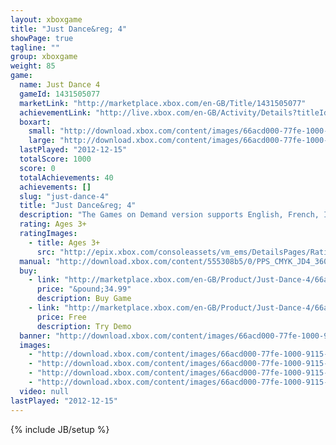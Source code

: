 ```yaml
---
layout: xboxgame
title: "Just Dance&reg; 4"
showPage: true
tagline: ""
group: xboxgame
weight: 85
game: 
  name: Just Dance 4
  gameId: 1431505077
  marketLink: "http://marketplace.xbox.com/en-GB/Title/1431505077"
  achievementLink: "http://live.xbox.com/en-GB/Activity/Details?titleId=1431505077"
  boxart: 
    small: "http://download.xbox.com/content/images/66acd000-77fe-1000-9115-d802555308b5/2057/boxartsm.jpg"
    large: "http://download.xbox.com/content/images/66acd000-77fe-1000-9115-d802555308b5/2057/boxartlg.jpg"
  lastPlayed: "2012-12-15"
  totalScore: 1000
  score: 0
  totalAchievements: 40
  achievements: []
  slug: "just-dance-4"
  title: "Just Dance&reg; 4"
  description: "The Games on Demand version supports English, French, Italian, German, Spanish, Portuguese.  Download the manual for this game by locating the game on http://marketplace.xbox.com and selecting &ldquo;See Game Manual&quot;.  This game requires a Kinect&trade; Sensor.  The world&rsquo;s #1 dance game brand is back with Just Dance&reg;4! The latest edition of the record-breaking franchise takes the party to a whole new level of fun with new game modes, brand new features, coaches and stylish environments. Discover over 40 chart-topping hits from &ldquo;Good Feeling&rdquo; by Flo Rida, and &ldquo;What Makes You Beautiful&rdquo; by One Direction to legendary tracks like &ldquo;Superstition&rdquo; by Stevie Wonder.   Challenge your friends in 5 rounds of dance battles with the brand-new Battle mode! Go head to head to unique choreographies and music to be crowned the dance battle champion!   Browse through the latest and most popular community content with Kinect&trade;-exclusive Just Dance TV, check out all of you and your friends&rsquo; videos, and explore the Featured video section, where the very best content is highlighted by our team. With Just Dance 4, the party never ends! Have a blast dancing, laughing, and breaking a sweat with friends and family all night long."
  rating: Ages 3+
  ratingImages: 
    - title: Ages 3+
      src: "http://epix.xbox.com/consoleassets/vm_ems/DetailsPages/RatingSystemID/14/default/Values/14001.png"
  manual: "http://download.xbox.com/content/555308b5/0/PPS_CMYK_JD4_360_manual_UK_graphicstudio_CMYK.pdf"
  buy: 
    - link: "http://marketplace.xbox.com/en-GB/Product/Just-Dance-4/66acd000-77fe-1000-9115-d802555308b5?downloadtype=Game&amp;nosplash=1&amp;purchase=1"
      price: "&pound;34.99"
      description: Buy Game
    - link: "http://marketplace.xbox.com/en-GB/Product/Just-Dance-4/66acd000-77fe-1000-9115-d802555308b5?downloadtype=GameDemo&amp;nosplash=1&amp;purchase=1"
      price: Free
      description: Try Demo
  banner: "http://download.xbox.com/content/images/66acd000-77fe-1000-9115-d802555308b5/1033/banner.png"
  images: 
    - "http://download.xbox.com/content/images/66acd000-77fe-1000-9115-d802555308b5/1033/screenlg1.jpg"
    - "http://download.xbox.com/content/images/66acd000-77fe-1000-9115-d802555308b5/1033/screenlg2.jpg"
    - "http://download.xbox.com/content/images/66acd000-77fe-1000-9115-d802555308b5/1033/screenlg3.jpg"
    - "http://download.xbox.com/content/images/66acd000-77fe-1000-9115-d802555308b5/1033/screenlg4.jpg"
  video: null
lastPlayed: "2012-12-15"
---
```

{% include JB/setup %}